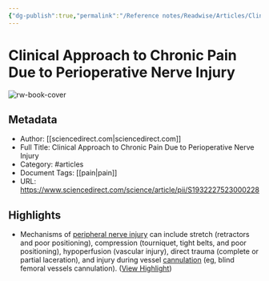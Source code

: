 ```yaml
---
{"dg-publish":true,"permalink":"/Reference notes/Readwise/Articles/Clinical Approach to Chronic Pain Due to Perioperative Nerve Injury/"}
---
```


# Clinical Approach to Chronic Pain Due to Perioperative Nerve Injury

![rw-book-cover](https://ars.els-cdn.com/content/image/1-s2.0-S1932227523X00020-cov150h.gif)

## Metadata
- Author: [[sciencedirect.com\|sciencedirect.com]]
- Full Title: Clinical Approach to Chronic Pain Due to Perioperative Nerve Injury
- Category: #articles
- Document Tags: [[pain\|pain]] 
- URL: https://www.sciencedirect.com/science/article/pii/S1932227523000228

## Highlights
- Mechanisms of [peripheral nerve injury](https://www.sciencedirect.com/topics/medicine-and-dentistry/peripheral-nerve-injury) can include stretch (retractors and poor positioning), compression (tourniquet, tight belts, and poor positioning), hypoperfusion (vascular injury), direct trauma (complete or partial laceration), and injury during vessel [cannulation](https://www.sciencedirect.com/topics/medicine-and-dentistry/cannulation) (eg, blind femoral vessels cannulation). ([View Highlight](https://read.readwise.io/read/01h3d0t7znvehyss6hhd2djmcx))
